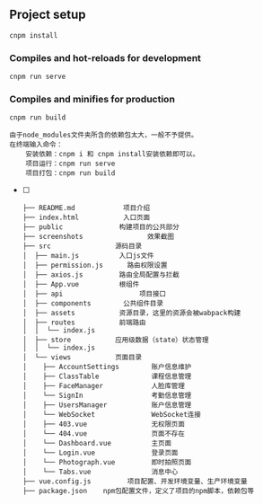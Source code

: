 <!--
 * @Author: your name
 * @Date: 2020-12-26 18:32:44
 * @LastEditTime: 2020-12-28 15:23:08
 * @LastEditors: Please set LastEditors
 * @Description: In User Settings Edit
 * @FilePath: \vue-manage-system\README.md
-->

## Project setup
```
cnpm install
```

### Compiles and hot-reloads for development
``` 
cnpm run serve
```

### Compiles and minifies for production
```
cnpm run build
```


```
由于node_modules文件夹所含的依赖包太大，一般不予提供。
在终端输入命令：
	安装依赖：cnpm i 和 cnpm install安装依赖即可以。
	项目运行：cnpm run serve 
	项目打包：cnpm run build
```
- [ ] ``` 
  ├── README.md            项目介绍
  ├── index.html           入口页面
  ├── public              构建项目的公共部分
  ├── screenshots                效果截图
  ├── src                源码目录 
  │  ├── main.js          入口js文件
  │  ├── permission.js      路由权限设置
  │  ├── axios.js         路由全局配置与拦截
  │  ├── App.vue          根组件
  │  ├── api                   项目接口
  │  ├── components        公共组件目录
  │  ├── assets           资源目录，这里的资源会被wabpack构建
  │  ├── routes           前端路由
  │  │  └── index.js
  │  ├── store           应用级数据（state）状态管理
  │  │  └── index.js
  │  └── views           页面目录
  │    ├── AccountSettings        账户信息维护
  │    ├── ClassTable             课程信息管理
  │    ├── FaceManager            人脸库管理
  │    └── SignIn                 考勤信息管理
  │    ├── UsersManager           账户信息管理
  │    └── WebSocket              WebSocket连接 
  │    ├── 403.vue                无权限页面
  │    └── 404.vue                页面不存在
  │    └── Dashboard.vue          主页面
  │    └── Login.vue              登录页面
  │    └── Photograph.vue         即时拍照页面
  │    └── Tabs.vue               消息中心
  ├── vue.config.js         项目配置、开发环境变量、生产环境变量
  ├── package.json    npm包配置文件，定义了项目的npm脚本，依赖包等
  ```

